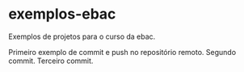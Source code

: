 # exemplos-ebac
Exemplos de projetos para o curso da ebac.

Primeiro exemplo de commit e push no repositório remoto.
Segundo commit.
Terceiro commit.